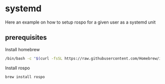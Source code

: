 # systemd

Here an example on how to setup rospo for a given
user as a systemd unit

## prerequisites

Install homebrew

```sh
/bin/bash -c "$(curl -fsSL https://raw.githubusercontent.com/Homebrew/install/HEAD/install.sh)"
```

Install rospo
```sh
brew install rospo
```
